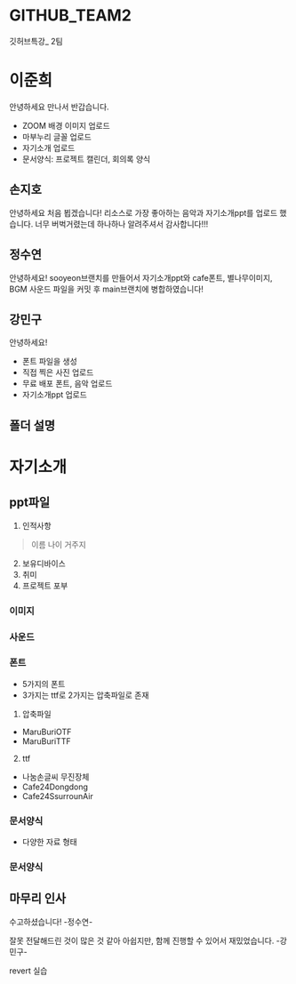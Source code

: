 # GITHUB_TEAM2
깃허브특강_ 2팀


# 이준희
안녕하세요
만나서 반갑습니다.
- ZOOM 배경 이미지 업로드
- 마부누리 글꼴 업로드
- 자기소개 업로드
- 문서양식: 프로젝트 캘린더, 회의록 양식


## 손지호
안녕하세요 처음 뵙겠습니다!
리소스로 가장 좋아하는 음악과 자기소개ppt를 업로드 했습니다.
너무 버벅거렸는데 하나하나 알려주셔서 감사합니다!!! 

## 정수연
안녕하세요!
sooyeon브랜치를 만들어서 자기소개ppt와 cafe폰트, 별나무이미지, BGM 사운드 파일을 커밋 후 main브랜치에 병합하였습니다!


## 강민구
안녕하세요!
* 폰트 파일을 생성
* 직접 찍은 사진 업로드
* 무료 배포 폰트, 음악 업로드
* 자기소개ppt 업로드



## 폴더 설명
자기소개
===============
## ppt파일
1. 인적사항
>이름
>나이
>거주지
2. 보유디바이스
3. 취미
4. 프로젝트 포부

### 이미지

### 사운드

### 폰트

* 5가지의 폰트
* 3가지는 ttf로 2가지는 압축파일로 존재

1. 압축파일
* MaruBuriOTF
* MaruBuriTTF

2. ttf
* 나눔손글씨 무진장체
* Cafe24Dongdong
* Cafe24SsurrounAir

### 문서양식
- 다양한 자료 형태
### 문서양식

## 마무리 인사
수고하셨습니다! -정수연-

잘못 전달해드린 것이 많은 것 같아 아쉽지만, 
함께 진행할 수 있어서 재밌었습니다. -강민구-

revert 실습